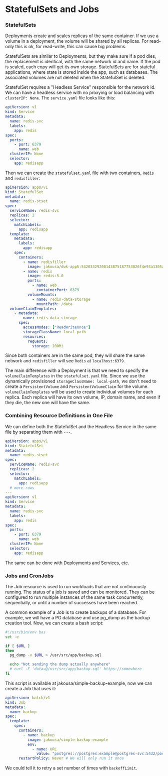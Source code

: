 # StatefulSets and Jobs

### StatefulSets

Deployments create and scales replicas of the same container. If we use a volume in a deployment, the volume will be shared by all replicas. For read-only this is ok, for read-write, this can cause big problems.

StatefulSets are similar to Deployments, but they make sure if a pod dies, the replacement is identical, with the same network id and name. If the pod is scaled, each copy will get its own storage. StatefulSets are for stateful applications, where state is stored inside the app, such as databases. The associated volumes are not deleted when the StatefulSet is deleted.

StatefulSet requires a "Headless Service" responsible for the network id. We can have a headless service with no proxying or load balancing with `clusterIP: None`. The `service.yaml` file looks like this:

```yaml
apiVersion: v1
kind: Service
metadata:
  name: redis-svc
  labels:
    app: redis
spec:
  ports:
    - port: 6379
      name: web
  clusterIP: None
  selector:
    app: redisapp
```

Then we can create the `statefulset.yaml` file with two containers, `Redis` and `redisfiller`:

```yaml
apiVersion: apps/v1
kind: StatefulSet
metadata:
  name: redis-stset
spec:
  serviceName: redis-svc
  replicas: 2
  selector:
    matchLabels:
      app: redisapp
  template:
    metadata:
      labels:
        app: redisapp
    spec:
      containers:
        - name: redisfiller
          image: jakousa/dwk-app5:54203329200143875187753026f4e93a1305ae26
        - name: redis
          image: redis:5.0
          ports:
            - name: web
              containerPort: 6379
          volumeMounts:
            - name: redis-data-storage
              mountPath: /data
  volumeClaimTemplates:
    - metadata:
        name: redis-data-storage
      spec:
        accessModes: ["ReadWriteOnce"]
        storageClassName: local-path
        resources:
          requests:
            storage: 100Mi
```

Since both containers are in the same pod, they will share the same network and `redisfiller` will see `Redis` at `localhost:6379`.

The main difference with a Deployment is that we need to specify the `volumeClaimTemplates` in the `statefulset.yaml` file. Since we use the dynamically provisioned `storageClassName: local-path`, we don't need to create a `PersistentVolume` and `PersistentVolumeClaim` for the volume. `volumeClaimTemplates` will be used to create individual volumes for each replica. Each replica will have its own volume, IP, domain name, and even if they die, the new one will have the same.

### Combining Resource Definitions in One File

We can define both the StatefulSet and the Headless Service in the same file by separating them with `---`.

```yaml
apiVersion: apps/v1
kind: StatefulSet
metadata:
  name: redis-stset
spec:
  serviceName: redis-svc
  replicas: 2
  selector:
    matchLabels:
      app: redisapp
  # more rows
---
apiVersion: v1
kind: Service
metadata:
  name: redis-svc
  labels:
    app: redis
spec:
  ports:
    - port: 6379
      name: web
  clusterIP: None
  selector:
    app: redisapp
```

The same can be done with Deployments and Services, etc.

### Jobs and CronJobs

The Job resource is used to run workloads that are not continuously running. The status of a job is saved and can be monitored. They can be configured to run multiple instances of the same task concurrently, sequentially, or until a number of successes have been reached.

A common example of a Job is to create backups of a database. For example, we will have a PG database and use pg_dump as the backup creation tool. Now, we can create a bash script:

```bash
#!/usr/bin/env bas
set -e

if [ $URL ]
then
  pg_dump -v $URL > /usr/src/app/backup.sql

  echo "Not sending the dump actually anywhere"
  # curl -F 'data=@/usr/src/app/backup.sql' https://somewhere
fi
```

This script is available at jakousa/simple-backup-example, now we can create a Job that uses it:

```yaml
apiVersion: batch/v1
kind: Job
metadata:
  name: backup
spec:
  template:
    spec:
      containers:
        - name: backup
          image: jakousa/simple-backup-example
          env:
            - name: URL
              value: "postgres://postgres:example@postgres-svc:5432/postgres"
      restartPolicy: Never # We will only run it once
```

We could tell it to retry a set number of times with `backoffLimit`.
